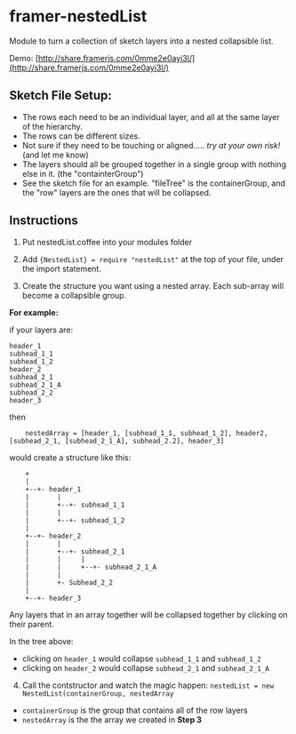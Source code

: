 # framer-nestedList
Module to turn a collection of sketch layers into a nested collapsible list.

Demo: [http://share.framerjs.com/0mme2e0ayi3l/](http://share.framerjs.com/0mme2e0ayi3l/)

## Sketch File Setup:
* The rows each need to be an individual layer, and all at the same layer of the hierarchy.
* The rows can be different sizes.
* Not sure if they need to be touching or aligned..... _try at your own risk!_ (and let me know)
* The layers should all be grouped together in a single group with nothing else in it. (the "containterGroup")
* See the sketch file for an example. "fileTree" is the containerGroup, and the "row" layers are the ones that will be collapsed.

## Instructions
1. Put nestedList.coffee into your modules folder

2. Add `{NestedList} = require "nestedList"` at the top of your file, under the import statement.

3. Create the structure you want using a nested array. Each sub-array will become a collapsible group.

**For example:**

if your layers are:
```
header_1
subhead_1_1
subhead_1_2
header_2
subhead_2_1
subhead_2_1_A
subhead_2_2
header_3
```  

then

```
    nestedArray = [header_1, [subhead_1_1, subhead_1_2], header2, [subhead_2_1, [subhead_2_1_A], subhead_2.2], header_3]
```    

would create a structure like this:

```
    +
    |
    +--+- header_1
    |       |
    |       +--+- subhead_1_1
    |       |
    |       +--+- subhead_1_2
    |
    +--+- header_2
    |       |
    |       +--+- subhead_2_1
    |       |     |
    |       |     +--+- subhead_2_1_A
    |       |
    |       +- Subhead_2_2
    |
    +--+- header_3
 ```
Any layers that in an array together will be collapsed together by clicking on their parent.

In the tree above:
* clicking on `header_1` would collapse `subhead_1_1` and `subhead_1_2`
* clicking on `header_2` would collapse `subhead_2_1` and `subhead_2_1_A`

4. Call the contstructor and watch the magic happen: `nestedList = new NestedList(containerGroup, nestedArray`
  * `containerGroup` is the group that contains all of the row layers
  * `nestedArray` is the the array we created in **Step 3**
